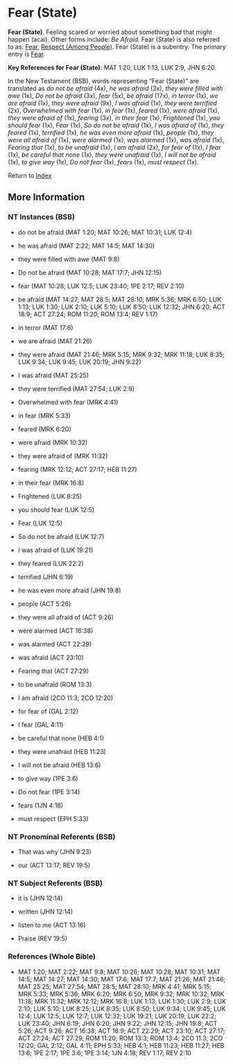 # Fear (State)
**Fear (State)**. 
Feeling scared or worried about something bad that might happen (acai). 
Other forms include: 
*Be Afraid*. 
Fear (State) is also referred to as: 
[Fear](Fear.md), [Respect (Among People)](Respect.md). 
Fear (State) is a subentry. The primary entry is 
[Fear](Fear.md). 


**Key References for Fear (State)**: 
MAT 1:20, LUK 1:13, LUK 2:9, JHN 6:20. 




In the New Testament (BSB), words representing “Fear (State)” are translated as 
*do not be afraid* (4x), *he was afraid* (3x), *they were filled with awe* (1x), *Do not be afraid* (3x), *fear* (5x), *be afraid* (17x), *in terror* (1x), *we are afraid* (1x), *they were afraid* (9x), *I was afraid* (1x), *they were terrified* (2x), *Overwhelmed with fear* (1x), *in fear* (1x), *feared* (1x), *were afraid* (1x), *they were afraid of* (1x), *fearing* (3x), *in their fear* (1x), *Frightened* (1x), *you should fear* (1x), *Fear* (1x), *So do not be afraid* (1x), *I was afraid of* (1x), *they feared* (1x), *terrified* (1x), *he was even more afraid* (1x), *people* (1x), *they were all afraid of* (1x), *were alarmed* (1x), *was alarmed* (1x), *was afraid* (1x), *Fearing that* (1x), *to be unafraid* (1x), *I am afraid* (2x), *for fear of* (1x), *I fear* (1x), *be careful that none* (1x), *they were unafraid* (1x), *I will not be afraid* (1x), *to give way* (1x), *Do not fear* (1x), *fears* (1x), *must respect* (1x). 


Return to [Index](00-Index.md)

## More Information

### NT Instances (BSB)

* do not be afraid (MAT 1:20; MAT 10:26; MAT 10:31; LUK 12:4)

* he was afraid (MAT 2:22; MAT 14:5; MAT 14:30)

* they were filled with awe (MAT 9:8)

* Do not be afraid (MAT 10:28; MAT 17:7; JHN 12:15)

* fear (MAT 10:28; LUK 12:5; LUK 23:40; 1PE 2:17; REV 2:10)

* be afraid (MAT 14:27; MAT 28:5; MAT 28:10; MRK 5:36; MRK 6:50; LUK 1:13; LUK 1:30; LUK 2:10; LUK 5:10; LUK 8:50; LUK 12:32; JHN 6:20; ACT 18:9; ACT 27:24; ROM 11:20; ROM 13:4; REV 1:17)

* in terror (MAT 17:6)

* we are afraid (MAT 21:26)

* they were afraid (MAT 21:46; MRK 5:15; MRK 9:32; MRK 11:18; LUK 8:35; LUK 9:34; LUK 9:45; LUK 20:19; JHN 9:22)

* I was afraid (MAT 25:25)

* they were terrified (MAT 27:54; LUK 2:9)

* Overwhelmed with fear (MRK 4:41)

* in fear (MRK 5:33)

* feared (MRK 6:20)

* were afraid (MRK 10:32)

* they were afraid of (MRK 11:32)

* fearing (MRK 12:12; ACT 27:17; HEB 11:27)

* in their fear (MRK 16:8)

* Frightened (LUK 8:25)

* you should fear (LUK 12:5)

* Fear (LUK 12:5)

* So do not be afraid (LUK 12:7)

* I was afraid of (LUK 19:21)

* they feared (LUK 22:2)

* terrified (JHN 6:19)

* he was even more afraid (JHN 19:8)

* people (ACT 5:26)

* they were all afraid of (ACT 9:26)

* were alarmed (ACT 16:38)

* was alarmed (ACT 22:29)

* was afraid (ACT 23:10)

* Fearing that (ACT 27:29)

* to be unafraid (ROM 13:3)

* I am afraid (2CO 11:3; 2CO 12:20)

* for fear of (GAL 2:12)

* I fear (GAL 4:11)

* be careful that none (HEB 4:1)

* they were unafraid (HEB 11:23)

* I will not be afraid (HEB 13:6)

* to give way (1PE 3:6)

* Do not fear (1PE 3:14)

* fears (1JN 4:18)

* must respect (EPH 5:33)



### NT Pronominal Referents (BSB)

* That was why (JHN 9:23)

* our (ACT 13:17; REV 19:5)



### NT Subject Referents (BSB)

* it is (JHN 12:14)

* written (JHN 12:14)

* listen to me (ACT 13:16)

* Praise (REV 19:5)



### References (Whole Bible)

* MAT 1:20; MAT 2:22; MAT 9:8; MAT 10:26; MAT 10:28; MAT 10:31; MAT 14:5; MAT 14:27; MAT 14:30; MAT 17:6; MAT 17:7; MAT 21:26; MAT 21:46; MAT 25:25; MAT 27:54; MAT 28:5; MAT 28:10; MRK 4:41; MRK 5:15; MRK 5:33; MRK 5:36; MRK 6:20; MRK 6:50; MRK 9:32; MRK 10:32; MRK 11:18; MRK 11:32; MRK 12:12; MRK 16:8; LUK 1:13; LUK 1:30; LUK 2:9; LUK 2:10; LUK 5:10; LUK 8:25; LUK 8:35; LUK 8:50; LUK 9:34; LUK 9:45; LUK 12:4; LUK 12:5; LUK 12:7; LUK 12:32; LUK 19:21; LUK 20:19; LUK 22:2; LUK 23:40; JHN 6:19; JHN 6:20; JHN 9:22; JHN 12:15; JHN 19:8; ACT 5:26; ACT 9:26; ACT 16:38; ACT 18:9; ACT 22:29; ACT 23:10; ACT 27:17; ACT 27:24; ACT 27:29; ROM 11:20; ROM 13:3; ROM 13:4; 2CO 11:3; 2CO 12:20; GAL 2:12; GAL 4:11; EPH 5:33; HEB 4:1; HEB 11:23; HEB 11:27; HEB 13:6; 1PE 2:17; 1PE 3:6; 1PE 3:14; 1JN 4:18; REV 1:17; REV 2:10



